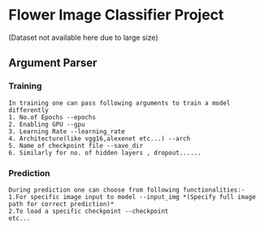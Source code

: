 # Flower Image Classifier Project
  (Dataset not available here due to large size)
  
## Argument Parser
### Training
    In training one can pass following arguments to train a model differently
    1. No.of Epochs --epochs
    2. Enabling GPU --gpu
    3. Learning Rate --learning_rate
    4. Architecture(like vgg16,alexenet etc...) --arch
    5. Name of checkpoint file --save_dir
    6. Similarly for no. of hidden layers , dropout......
    
### Prediction
    During prediction one can choose from following functionalities:-
    1.For specific image input to model --input_img *(Specify full image path for correct prediction)*
    2.To load a specific checkpoint --checkpoint
    etc...

